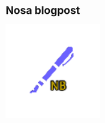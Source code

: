 # Nosa blogpost

<img src="https://raw.githubusercontent.com/Coder1967/Blog_Post_Website/main/front_end/main/main_static/images/logo.png?raw=true" width="50%" height="50%">
